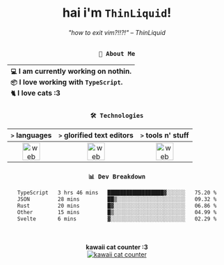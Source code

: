 <div align="center">
  
  # hai i'm `ThinLiquid`!
  ###### "how to exit vim?!!?!" – ThinLiquid
  
  ### `👤 About Me`

  | `💻`  I am currently working on **nothin**.<br/>`📦`  I love working with `TypeScript`.</br>`🐈`  I love cats :3 |
  |:---|

  
  ### `🛠️ Technologies`
  
  | `>` **languages**  | `>` **glorified text editors** | `>` **tools n' stuff** |
  |:------------------:|:------------------------------:|:----------------------:|
  | <img src="https://skillicons.dev/icons?i=ts,js,svelte,astro" alt="web dev" height="40"/> | <img src="https://skillicons.dev/icons?i=vscode,neovim" alt="web dev" height="40"/> | <img src="https://skillicons.dev/icons?i=bun,figma,bash,git,photoshop" alt="web dev" height="40"/> |
  
  ### `📊 Dev Breakdown`
  
  <!--START_SECTION:waka-->

```txt
TypeScript   3 hrs 46 mins   ██████████████████▓░░░░░░   75.20 %
JSON         28 mins         ██▒░░░░░░░░░░░░░░░░░░░░░░   09.32 %
Rust         20 mins         █▓░░░░░░░░░░░░░░░░░░░░░░░   06.86 %
Other        15 mins         █▒░░░░░░░░░░░░░░░░░░░░░░░   04.99 %
Svelte       6 mins          ▓░░░░░░░░░░░░░░░░░░░░░░░░   02.29 %
```

<!--END_SECTION:waka-->
  
  <br/><br/>
  <b>kawaii cat counter :3</b><br/>
  [![kawaii cat counter](https://count.getloli.com/get/@ThinLiquid?theme=moebooru)](https://moe-counter.glitch.me)
</div>
